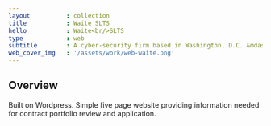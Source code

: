 ```yaml
---
layout			: collection
title 			: Waite SLTS
hello 			: Waite<br/>SLTS
type 			: web
subtitle 		: A cyber-security firm based in Washington, D.C. &mdash; specializing in Risk Management
web_cover_img 	: '/assets/work/web-waite.png'
---
```


## Overview

Built on Wordpress. Simple five page website providing information needed for contract portfolio review and application. 

